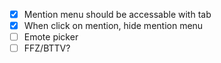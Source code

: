 -   [x] Mention menu should be accessable with tab
-   [x] When click on mention, hide mention menu
-   [ ] Emote picker
-   [ ] FFZ/BTTV?
